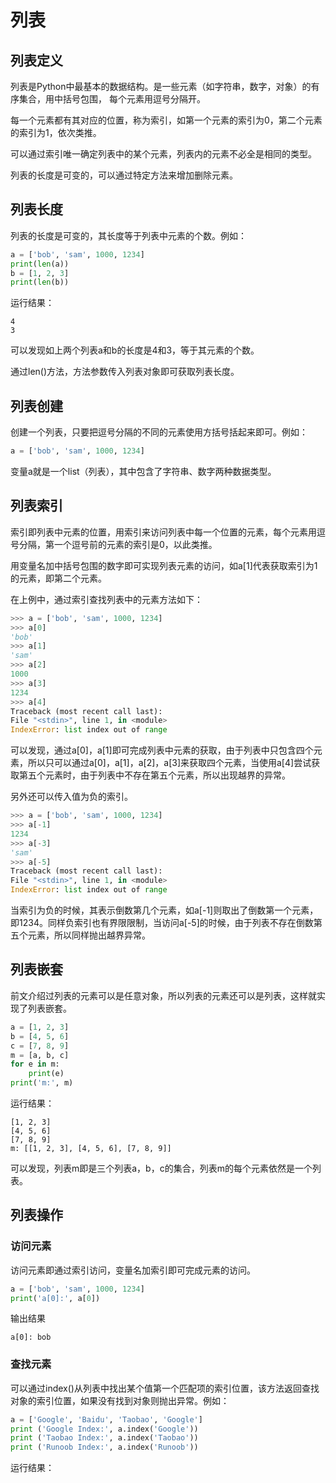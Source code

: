 # 列表

## 列表定义

列表是Python中最基本的数据结构。是一些元素（如字符串，数字，对象）的有序集合，用中括号包围，
每个元素用逗号分隔开。

每一个元素都有其对应的位置，称为索引，如第一个元素的索引为0，第二个元素的索引为1，依次类推。

可以通过索引唯一确定列表中的某个元素，列表内的元素不必全是相同的类型。

列表的长度是可变的，可以通过特定方法来增加删除元素。

## 列表长度

列表的长度是可变的，其长度等于列表中元素的个数。例如：

```python
a = ['bob', 'sam', 1000, 1234]
print(len(a))
b = [1, 2, 3]
print(len(b))
```

运行结果：

```
4
3
```

可以发现如上两个列表a和b的长度是4和3，等于其元素的个数。

通过len()方法，方法参数传入列表对象即可获取列表长度。

## 列表创建

创建一个列表，只要把逗号分隔的不同的元素使用方括号括起来即可。例如：

```python
a = ['bob', 'sam', 1000, 1234]
```

变量a就是一个list（列表），其中包含了字符串、数字两种数据类型。

## 列表索引

索引即列表中元素的位置，用索引来访问列表中每一个位置的元素，每个元素用逗号分隔，第一个逗号前的元素的索引是0，以此类推。

用变量名加中括号包围的数字即可实现列表元素的访问，如a[1]代表获取索引为1的元素，即第二个元素。

在上例中，通过索引查找列表中的元素方法如下：

```python
>>> a = ['bob', 'sam', 1000, 1234]
>>> a[0]
'bob'
>>> a[1]
'sam'
>>> a[2]
1000
>>> a[3]
1234
>>> a[4]
Traceback (most recent call last):
File "<stdin>", line 1, in <module>
IndexError: list index out of range
```

可以发现，通过a[0]，a[1]即可完成列表中元素的获取，由于列表中只包含四个元素，所以只可以通过a[0]，a[1]，a[2]，a[3]来获取四个元素，当使用a[4]尝试获取第五个元素时，由于列表中不存在第五个元素，所以出现越界的异常。

另外还可以传入值为负的索引。

```python
>>> a = ['bob', 'sam', 1000, 1234]
>>> a[-1]
1234
>>> a[-3]
'sam'
>>> a[-5]
Traceback (most recent call last):
File "<stdin>", line 1, in <module>
IndexError: list index out of range
```

当索引为负的时候，其表示倒数第几个元素，如a[-1]则取出了倒数第一个元素，即1234。同样负索引也有界限限制，当访问a[-5]的时候，由于列表不存在倒数第五个元素，所以同样抛出越界异常。

## 列表嵌套

前文介绍过列表的元素可以是任意对象，所以列表的元素还可以是列表，这样就实现了列表嵌套。

```python
a = [1, 2, 3]
b = [4, 5, 6]
c = [7, 8, 9]
m = [a, b, c]
for e in m:
    print(e)
print('m:', m)
```

运行结果：

```
[1, 2, 3]
[4, 5, 6]
[7, 8, 9]
m: [[1, 2, 3], [4, 5, 6], [7, 8, 9]]
```

可以发现，列表m即是三个列表a，b，c的集合，列表m的每个元素依然是一个列表。

## 列表操作

### 访问元素

访问元素即通过索引访问，变量名加索引即可完成元素的访问。

```python
a = ['bob', 'sam', 1000, 1234]
print('a[0]:', a[0])
```

输出结果

```
a[0]: bob
```

### 查找元素

可以通过index()从列表中找出某个值第一个匹配项的索引位置，该方法返回查找对象的索引位置，如果没有找到对象则抛出异常。例如：

```python
a = ['Google', 'Baidu', 'Taobao', 'Google'] 
print ('Google Index:', a.index('Google')) 
print ('Taobao Index:', a.index('Taobao')) 
print ('Runoob Index:', a.index('Runoob'))
```

运行结果：

